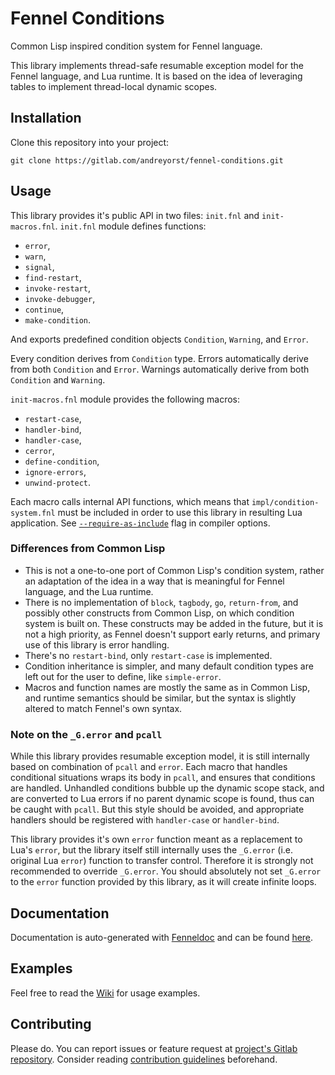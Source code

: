 # Fennel Conditions

Common Lisp inspired condition system for Fennel language.

This library implements thread-safe resumable exception model for the Fennel language, and Lua runtime.
It is based on the idea of leveraging tables to implement thread-local dynamic scopes.

## Installation

Clone this repository into your project:

    git clone https://gitlab.com/andreyorst/fennel-conditions.git

## Usage

This library provides it's public API in two files: `init.fnl` and `init-macros.fnl`.
`init.fnl` module defines functions:

- `error`,
- `warn`,
- `signal`,
- `find-restart`,
- `invoke-restart`,
- `invoke-debugger`,
- `continue`,
- `make-condition`.

And exports predefined condition objects `Condition`, `Warning`, and `Error`.

Every condition derives from `Condition` type.
Errors automatically derive from both `Condition` and `Error`.
Warnings automatically derive from both `Condition` and `Warning`.

`init-macros.fnl` module provides the following macros:

- `restart-case`,
- `handler-bind`,
- `handler-case`,
- `cerror`,
- `define-condition`,
- `ignore-errors`,
- `unwind-protect`.

Each macro calls internal API functions, which means that `impl/condition-system.fnl` must be included in order to use this library in resulting Lua application.
See [`--require-as-include`](https://fennel-lang.org/reference#include) flag in compiler options.

### Differences from Common Lisp

- This is not a one-to-one port of Common Lisp's condition system, rather an adaptation of the idea in a way that is meaningful for Fennel language, and the Lua runtime.
- There is no implementation of `block`, `tagbody`, `go`, `return-from`, and possibly other constructs from Common Lisp, on which condition system is built on.
  These constructs may be added in the future, but it is not a high priority, as Fennel doesn't support early returns, and primary use of this library is error handling.
- There's no `restart-bind`, only `restart-case` is implemented.
- Condition inheritance is simpler, and many default condition types are left out for the user to define, like `simple-error`.
- Macros and function names are mostly the same as in Common Lisp, and runtime semantics should be similar, but the syntax is slightly altered to match Fennel's own syntax.

### Note on the `_G.error` and `pcall`

While this library provides resumable exception model, it is still internally based on combination of `pcall` and `error`.
Each macro that handles conditional situations wraps its body in `pcall`, and ensures that conditions are handled.
Unhandled conditions bubble up the dynamic scope stack, and are converted to Lua errors if no parent dynamic scope is found, thus can be caught with `pcall`.
But this style should be avoided, and appropriate handlers should be registered with `handler-case` or `handler-bind`.

This library provides it's own `error` function meant as a replacement to Lua's `error`, but the library itself still internally uses the `_G.error` (i.e. original Lua `error`) function to transfer control.
Therefore it is strongly not recommended to override `_G.error`.
You should absolutely not set `_G.error` to the `error` function provided by this library, as it will create infinite loops.

## Documentation

Documentation is auto-generated with [Fenneldoc](https://gitlab.com/andreyorst/fenneldoc) and can be found [here](https://gitlab.com/andreyorst/fennel-conditions/-/tree/master/doc).

## Examples

Feel free to read the [Wiki](https://gitlab.com/andreyorst/fennel-conditions/-/wikis/home) for usage examples.

## Contributing

Please do.
You can report issues or feature request at [project's Gitlab repository](https://gitlab.com/andreyorst/fennel-conditions).
Consider reading [contribution guidelines](https://gitlab.com/andreyorst/fennel-conditions/-/blob/master/CONTRIBUTING.md) beforehand.

<!--  LocalWords:  Lua Lua's Gitlab Unhandled
 -->
